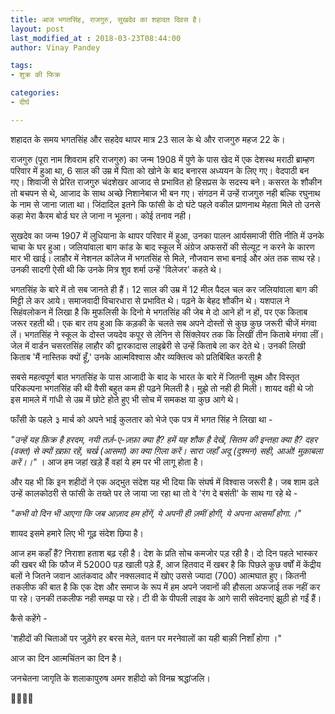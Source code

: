 ```yaml
---
title: आज भगतसिंह, राजगुरु, सुखदेव का शहादत दिवस है।
layout: post
last_modified_at : 2018-03-23T08:44:00
author: Vinay Pandey

tags:
- शुक्र की फिक्र

categories:
- दीर्घ

---
```


शहादत के समय भगतसिंह और सहदेव थापर मात्र 23 साल के थे और राजगुरु महज 22 के। 

राजगुरु (पूरा नाम शिवराम हरि राजगुरु) का जन्म 1908 में पुणे के पास खेद में एक देशस्थ मराठी ब्राम्हण  परिवार में हुआ था, 6 साल की उम्र में पिता को खोने के बाद बनारस अध्ययन के लिए गए। वेदपाठी बन गए। शिवाजी से प्रेरित राजगुरु चंदशेखर आजाद से प्रभावित हो हिसप्रस के सदस्य बने। कसरत के शौकीन तो बचपन से थे, आजाद के साथ अच्छे निशानेबाज भी बन गए। संगठन में उन्हें राजगुरु नही बल्कि रघुनाथ के नाम से जाना जाता था। जिंदादिल इतने कि फांसी के दो घंटे पहले वकील प्राणनाथ मेहता मिले तो उनसे कहा मेरा कैरम बोर्ड घर ले जाना न भूलना। कोई तनाव नही।

सुखदेव का जन्म 1907 में लुधियाना के थापर परिवार में हुआ, उनका पालन आर्यसमाजी रीति नीति में उनके चाचा के घर हुआ। जलियांवाला बाग कांड के बाद स्कूल में अंग्रेज अफसरों की सेल्यूट न करने के कारण मार भी खाई। लाहौर में नेशनल कॉलेज में भगतसिंह से मिले, नौजवान सभा बनाई और अंत तक साथ रहे। उनकी सादगी ऐसी थी कि उनके मित्र शुव शर्मा उन्हें 'विलेजर' कहते थे।

भगतसिंह के बारे में तो सब जानते ही हैं। 12 साल की उम्र में 12 मील पैदल चल कर जलियांवाला बाग की मिट्टी ले कर आये। समाजवादी विचारधारा से प्रभावित थे। पढ़ने के बेहद शौकीन थे। यशपाल ने सिहंवलोकन में लिखा है कि मुफलिसी के दिनो मे भगतसिंह की जेब मे दो आने हों न हों, पर एक किताब जरूर रहती थी। एक बार तय हुआ कि कड़की के चलते सब अपने दोस्तों से कुछ कुछ जरूरी चीजें मंगवा लें। भगतसिंह ने स्कूल के दोस्त जयदेव कपूर से लेनिन से सिंक्लेयर तक कि लिखीं तीन किताबे मंगवा लीं। जेल में वार्डन चसरतसिंह लाहौर की द्वारकादास लाइब्रेरी से उन्हें किताबे ला कर देते थे। उनकी लिखी किताब  'मैं नास्तिक क्यों हूँ,' उनके आत्मविश्वास और व्यक्तित्व को प्रतिबिंबित करती है

सबसे महत्वपूर्ण बात भगतसिंह के पास आजादी के बाद के भारत के बारे में जितनी सूक्ष्म और विस्तृत परिकल्पना भगतसिंह की थी वैसी बहुत कम ही पढ़ने मिलती है। मुझे तो नही ही मिली। शायद वही थे जो इस मामले में गांधी से उम्र में छोटे होते हुए भी सोच में समकक्ष या कुछ आगे थे। 

फाँसी के पहले ३ मार्च को अपने भाई कुलतार को भेजे एक पत्र में भगत सिंह ने लिखा था -

_"उन्हें यह फ़िक्र है हरदम, नयी तर्ज़-ए-ज़फ़ा क्या है?_
_हमें यह शौक है देखें, सितम की इन्तहा क्या है?_
_दहर (वक्त) से क्यों ख़फ़ा रहें, चर्ख (आसमां) का क्या ग़िला करें।_
_सारा जहाँ अदू (दुश्मन) सही, आओ! मुक़ाबला करें।।"_
। 
आज हम जहां खड़े हैं वहां ये हम पर भी लागू होता है।

और यह भी कि इन शहीदों ने एक अद्भुत संदेश यह भी दिया कि संघर्ष में विश्वास जरूरी है। जब शाम ढले उन्हें कालकोठरी से फांसी के तख्ते पर ले जाया जा रहा था तो वे 'रंग दे बसंती' के साथ गा रहे थे - 

_"कभी वो दिन भी आएगा कि जब आज़ाद हम होंगें,_
_ये अपनी ही ज़मीं होगी, ये अपना आसमाँ होगा.।"_

शायद इसमे हमारे लिए भी गूढ़ संदेश छिपा है।

आज हम कहाँ हैं? निराशा हताश बढ़ रही है। देश के प्रति सोच कमजोर पड़ रही है। दो दिन पहले भास्कर की खबर थी कि फौज में 52000 पड़ खाली पड़े हैं, आज हितवाद में खबर है कि पिछले कुछ वर्षों में केंद्रीय बलों ने जितने जवान आतंकवाद और नक्सलवाद में खोए उससे ज्यादा (700) आत्मघात हुए। कितनी तकलीफ की बात है कि एक देश और समाज के रूप में हम अपने जवानों की हौसला अफजाई तक नहीं कर पा रहे। उनकी तकलीफ नही समझ पा रहे। टी वी के पीपली लाइव के आगे सारी संवेदनाएं झूठी हो गईं हैं। 

कैसे कहेंगे -

'शहीदों की चिताओं पर जुड़ेंगे हर बरस मेले,
वतन पर मरनेवालों का यही बाक़ी निशाँ होगा ।"

आज का दिन आत्मचिंतन का दिन है। 

जनचेतना जागृति के शलाकापुरुष 
अमर शहीदो को विनम्र श्रद्धांजलि। 

🙏🌷🌷🙏
